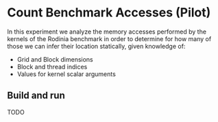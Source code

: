 # Count Benchmark Accesses (Pilot)

In this experiment we analyze the memory accesses performed by the kernels of the Rodinia benchmark
in order to determine for how many of those we can infer their location statically, given knowledge of:
- Grid and Block dimensions
- Block and thread indices
- Values for kernel scalar arguments

## Build and run
TODO